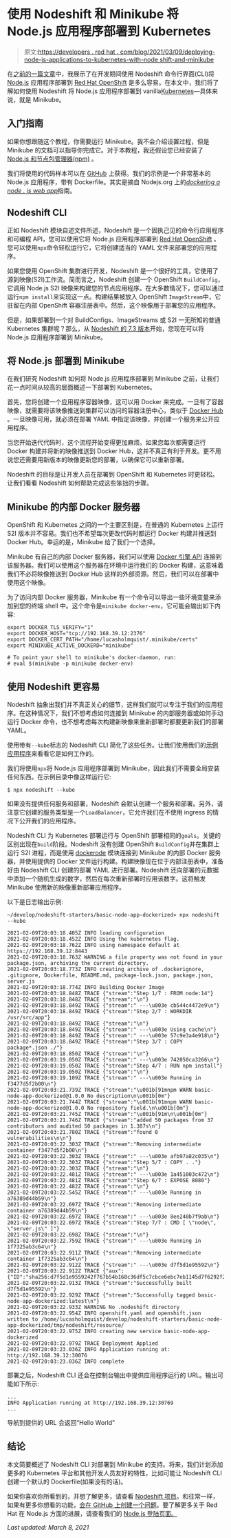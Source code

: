 # 使用 Nodeshift 和 Minikube 将 Node.js 应用程序部署到 Kubernetes

> 原文:[https://developers . red hat . com/blog/2021/03/09/deploying-node-js-applications-to-kubernetes-with-node shift-and-minikube](https://developers.redhat.com/blog/2021/03/09/deploying-node-js-applications-to-kubernetes-with-nodeshift-and-minikube)

在[之前的一篇文章](/blog/2019/08/30/easily-deploy-node-js-applications-to-red-hat-openshift-using-nodeshift/)中，我展示了在开发期间使用 Nodeshift 命令行界面(CLI)将 [Node.js](/topics/nodejs) 应用程序部署到 [Red Hat OpenShift](/products/openshift/overview) 是多么容易。在本文中，我们将了解如何使用 Nodeshift 将 Node.js 应用程序部署到 vanilla[Kubernetes](/topics/kubernetes/)—具体来说，就是 Minikube。

## 入门指南

如果你想跟随这个教程，你需要运行 Minikube。我不会介绍设置过程，但是 Minikube 的文档可以指导你完成它。对于本教程，我还假设您已经安装了 [Node.js 和节点包管理器(npm)](https://nodejs.org/en/download) 。

我们将使用的代码样本可以在 [GitHub](https://github.com/nodeshift-starters/basic-node-app-dockerized) 上获得。我们的示例是一个非常基本的 Node.js 应用程序，带有 Dockerfile。其实是摘自 Nodejs.org 上的[*dockering a node . js web app*](https://nodejs.org/en/docs/guides/nodejs-docker-webapp/)指南。

## Nodeshift CLI

正如 Nodeshift 模块自述文件所述，Nodeshift 是一个固执己见的命令行应用程序和可编程 API，您可以使用它将 Node.js 应用程序部署到 [Red Hat OpenShift](/products/openshift/overview) 。您可以使用`npx`命令轻松运行它，它将创建适当的 YAML 文件来部署您的应用程序。

如果您使用 OpenShift 集群进行开发，Nodeshift 是一个很好的工具，它使用了源到映像(S2I)工作流。简而言之，Nodeshift 创建一个 OpenShift `BuildConfig`，它调用 Node.js S2I 映像来构建您的节点应用程序。在大多数情况下，您可以通过运行`npm install`来实现这一点。构建结果被放入 OpenShift `ImageStream`中，它驻留在内部 OpenShift 容器注册表中。然后，这个映像用于部署您的应用程序。

但是，如果部署到一个对 BuildConfigs、ImageStreams 或 S2I 一无所知的普通 Kubernetes 集群呢？那么，从 [Nodeshift 的 7.3 版本](https://github.com/nodeshift/nodeshift/releases/tag/v7.3.0)开始，您现在可以将 Node.js 应用程序部署到 Minikube。

## 将 Node.js 部署到 Minikube

在我们研究 Nodeshift 如何将 Node.js 应用程序部署到 Minikube 之前，让我们花一点时间从较高的层面概述一下部署到 Kubernetes。

首先，您将创建一个应用程序容器映像，这可以用 Docker 来完成。一旦有了容器映像，就需要将该映像推送到集群可以访问的容器注册中心，类似于 [Docker Hub](https://hub.docker.com/) 。一旦映像可用，就必须在部署 YAML 中指定该映像，并创建一个服务来公开应用程序。

当您开始迭代代码时，这个流程开始变得更加麻烦。如果您每次都需要运行 Docker 构建并将新的映像推送到 Docker Hub，这并不真正有利于开发。更不用说您还需要用新版本的映像更新您的部署，以确保它可以重新部署。

Nodeshift 的目标是让开发人员在部署到 OpenShift 和 Kubernetes 时更轻松。让我们看看 Nodeshift 如何帮助完成这些笨拙的步骤。

## Minikube 的内部 Docker 服务器

OpenShift 和 Kubernetes 之间的一个主要区别是，在普通的 Kubernetes 上运行 S2I 版本并不容易。我们也不希望每次更改代码时都运行 Docker 构建并推送到 Docker Hub。幸运的是，Minikube 给了我们一个选择。

Minikube 有自己的内部 Docker 服务器，我们可以使用 [Docker 引擎 API](https://docs.docker.com/engine/api/v1.41/#) 连接到该服务器。我们可以使用这个服务器在环境中运行我们的 Docker 构建，这意味着我们不必将映像推送到 Docker Hub 这样的外部资源。然后，我们可以在部署中使用这个映像。

为了访问内部 Docker 服务器，Minikube 有一个命令可以导出一些环境变量来添加到您的终端 shell 中。这个命令是`minikube docker-env`，它可能会输出如下内容:

```
export DOCKER_TLS_VERIFY="1"
export DOCKER_HOST="tcp://192.168.39.12:2376"
export DOCKER_CERT_PATH="/home/lucasholmquist/.minikube/certs"
export MINIKUBE_ACTIVE_DOCKERD="minikube"

# To point your shell to minikube's docker-daemon, run:
# eval $(minikube -p minikube docker-env)

```

## 使用 Nodeshift 更容易

Nodeshift 抽象出我们并不真正关心的细节，这样我们就可以专注于我们的应用程序。在这种情况下，我们不想考虑如何连接到 Minikube 的内部服务器或如何手动运行 Docker 命令，也不想考虑每次构建新映像来重新部署时都要更新我们的部署 YAML。

使用带有`--kube`标志的 Nodeshift CLI 简化了这些任务。让我们使用我们的[示例应用程序](https://github.com/nodeshift-starters/basic-node-app-dockerized)来看看它是如何工作的。

我们将使用`npx`将 Node.js 应用程序部署到 Minikube，因此我们不需要全局安装任何东西。在示例目录中像这样运行它:

```
$ npx nodeshift --kube

```

如果没有提供任何服务和部署，Nodeshift 会默认创建一个服务和部署。另外，请注意它创建的服务类型是一个`LoadBalancer`，它允许我们在不使用 ingress 的情况下公开我们的应用程序。

Nodeshift CLI 为 Kubernetes 部署运行与 OpenShift 部署相同的`goals`。关键的区别出现在`build`阶段。Nodeshift 没有创建 OpenShift `BuildConfig`并在集群上运行 S2I 进程，而是使用 [dockerode](https://www.npmjs.com/package/dockerode) 模块连接到 Minikube 的内部 Docker 服务器，并使用提供的 Docker 文件运行构建。构建映像现在位于内部注册表中，准备好由 Nodeshift CLI 创建的部署 YAML 进行部署。Nodeshift 还向部署的元数据中添加一个随机生成的数字，然后在每次重新部署时应用该数字。这将触发 Minikube 使用新的映像重新部署应用程序。

以下是日志输出示例:

```
~/develop/nodeshift-starters/basic-node-app-dockerized» npx nodeshift --kube                                        

2021-02-09T20:03:18.405Z INFO loading configuration
2021-02-09T20:03:18.452Z INFO Using the kubernetes flag.
2021-02-09T20:03:18.762Z INFO using namespace default at https://192.168.39.12:8443
2021-02-09T20:03:18.763Z WARNING a file property was not found in your package.json, archiving the current directory.
2021-02-09T20:03:18.773Z INFO creating archive of .dockerignore, .gitignore, Dockerfile, README.md, package-lock.json, package.json, server.js
2021-02-09T20:03:18.774Z INFO Building Docker Image
2021-02-09T20:03:18.848Z TRACE {"stream":"Step 1/7 : FROM node:14"}
2021-02-09T20:03:18.848Z TRACE {"stream":"\n"}
2021-02-09T20:03:18.849Z TRACE {"stream":" ---\u003e cb544c4472e9\n"}
2021-02-09T20:03:18.849Z TRACE {"stream":"Step 2/7 : WORKDIR /usr/src/app"}
2021-02-09T20:03:18.849Z TRACE {"stream":"\n"}
2021-02-09T20:03:18.849Z TRACE {"stream":" ---\u003e Using cache\n"}
2021-02-09T20:03:18.849Z TRACE {"stream":" ---\u003e 57c9e3a4e918\n"}
2021-02-09T20:03:18.849Z TRACE {"stream":"Step 3/7 : COPY package*.json ./"}
2021-02-09T20:03:18.850Z TRACE {"stream":"\n"}
2021-02-09T20:03:19.050Z TRACE {"stream":" ---\u003e 742050ca3266\n"}
2021-02-09T20:03:19.050Z TRACE {"stream":"Step 4/7 : RUN npm install"}
2021-02-09T20:03:19.050Z TRACE {"stream":"\n"}
2021-02-09T20:03:19.109Z TRACE {"stream":" ---\u003e Running in f3477d5f2b00\n"}
2021-02-09T20:03:21.739Z TRACE {"stream":"\u001b[91mnpm WARN basic-node-app-dockerized@1.0.0 No description\n\u001b[0m"}
2021-02-09T20:03:21.744Z TRACE {"stream":"\u001b[91mnpm WARN basic-node-app-dockerized@1.0.0 No repository field.\n\u001b[0m"}
2021-02-09T20:03:21.745Z TRACE {"stream":"\u001b[91m\n\u001b[0m"}
2021-02-09T20:03:21.746Z TRACE {"stream":"added 50 packages from 37 contributors and audited 50 packages in 1.387s\n"}
2021-02-09T20:03:21.780Z TRACE {"stream":"found 0 vulnerabilities\n\n"}
2021-02-09T20:03:22.303Z TRACE {"stream":"Removing intermediate container f3477d5f2b00\n"}
2021-02-09T20:03:22.303Z TRACE {"stream":" ---\u003e afb97a82c035\n"}
2021-02-09T20:03:22.303Z TRACE {"stream":"Step 5/7 : COPY . ."}
2021-02-09T20:03:22.303Z TRACE {"stream":"\n"}
2021-02-09T20:03:22.481Z TRACE {"stream":" ---\u003e 1a451003c472\n"}
2021-02-09T20:03:22.481Z TRACE {"stream":"Step 6/7 : EXPOSE 8080"}
2021-02-09T20:03:22.482Z TRACE {"stream":"\n"}
2021-02-09T20:03:22.545Z TRACE {"stream":" ---\u003e Running in a76389d44b59\n"}
2021-02-09T20:03:22.697Z TRACE {"stream":"Removing intermediate container a76389d44b59\n"}
2021-02-09T20:03:22.697Z TRACE {"stream":" ---\u003e 8ee240b7f9ab\n"}
2021-02-09T20:03:22.697Z TRACE {"stream":"Step 7/7 : CMD [ \"node\", \"server.js\" ]"}
2021-02-09T20:03:22.698Z TRACE {"stream":"\n"}
2021-02-09T20:03:22.759Z TRACE {"stream":" ---\u003e Running in 1f7325ab3c64\n"}
2021-02-09T20:03:22.911Z TRACE {"stream":"Removing intermediate container 1f7325ab3c64\n"}
2021-02-09T20:03:22.912Z TRACE {"stream":" ---\u003e d7f5d1e95592\n"}
2021-02-09T20:03:22.912Z TRACE {"aux":{"ID":"sha256:d7f5d1e9559242f767b54b168c36df5c7cbce6ebc7eb1145d7f6292f20e8cda2"}}
2021-02-09T20:03:22.913Z TRACE {"stream":"Successfully built d7f5d1e95592\n"}
2021-02-09T20:03:22.929Z TRACE {"stream":"Successfully tagged basic-node-app-dockerized:latest\n"}
2021-02-09T20:03:22.933Z WARNING No .nodeshift directory
2021-02-09T20:03:22.954Z INFO openshift.yaml and openshift.json written to /home/lucasholmquist/develop/nodeshift-starters/basic-node-app-dockerized/tmp/nodeshift/resource/
2021-02-09T20:03:22.975Z INFO creating new service basic-node-app-dockerized
2021-02-09T20:03:22.979Z TRACE Deployment Applied
2021-02-09T20:03:23.036Z INFO Application running at: http://192.168.39.12:30076
2021-02-09T20:03:23.036Z INFO complete

```

部署之后，Nodeshift CLI 还会在控制台输出中提供应用程序运行的 URL。输出可能如下所示:

```
...
INFO Application running at http://192.168.39.12:30769
...

```

导航到提供的 URL 会返回“Hello World”

## 结论

本文简要概述了 Nodeshift CLI 对部署到 Minikube 的支持。将来，我们计划添加更多的 Kubernetes 平台和其他开发人员友好的特性，比如可能让 Nodeshift CLI 创建一个默认的 Dockerfile(如果没有的话)。

如果你喜欢你所看到的，并想了解更多，请查看 [Nodeshift 项目](https://nodeshift.dev/)。和往常一样，如果有更多你想看的功能，[会在 GitHub 上创建一个问题](https://github.com/nodeshift/nodeshift)。要了解更多关于 Red Hat 在 Node.js 方面的进展，请查看我们的 [Node.js 登陆页面。](https://developers.redhat.com/topics/nodejs)

*Last updated: March 8, 2021*